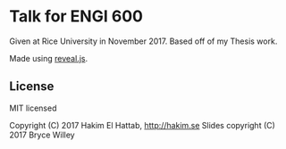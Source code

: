 # Talk for ENGI 600

Given at Rice University in November 2017. Based off of my Thesis work.

Made using [reveal.js](https://github.com/hakimel/reveal.js).


## License

MIT licensed

Copyright (C) 2017 Hakim El Hattab, http://hakim.se
Slides copyright (C) 2017 Bryce Willey
